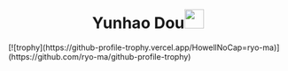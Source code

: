 <h1 align="center">Yunhao Dou<img src="https://media.giphy.com/media/hvRJCLFzcasrR4ia7z/giphy.gif" width="35"></h1>
[![trophy](https://github-profile-trophy.vercel.app/HowellNoCap=ryo-ma)](https://github.com/ryo-ma/github-profile-trophy)

